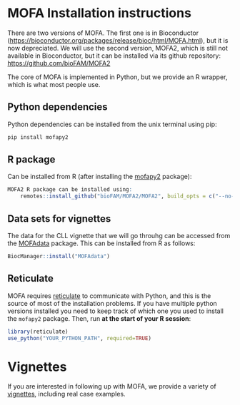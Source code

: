 
# MOFA Installation instructions

There are two versions of MOFA. The first one is in Bioconductor (https://bioconductor.org/packages/release/bioc/html/MOFA.html), but it is now depreciated.
We will use the second version, MOFA2, which is still not available in Bioconductor, but it can be installed via its github repository: https://github.com/bioFAM/MOFA2  

The core of MOFA is implemented in Python, but we provide an R wrapper, which is what most people use.

## Python dependencies

Python dependencies can be installed from the unix terminal using pip:
```r
pip install mofapy2
```


## R package
Can be installed from R (after installing the [mofapy2](https://pypi.org/project/mofapy2/) package):

```r
MOFA2 R package can be installed using:
	remotes::install_github("bioFAM/MOFA2/MOFA2", build_opts = c("--no-resave-data --no-build-vignettes"))
```


## Data sets for vignettes
The data for the CLL vignette that we will go throuhg can be accessed from the [MOFAdata](https://www.bioconductor.org/packages/release/data/experiment/html/MOFAdata.html) package. This can be installed from R as follows:

```r
BiocManager::install("MOFAdata")
```


## Reticulate
MOFA requires [reticulate](https://rstudio.github.io/reticulate/) to communicate with Python, and this is the source of most of the installation problems.
If you have multiple python versions installed you need to keep track of which one you used to install the `mofapy2` package. Then, run **at the start of your R session**:

```r
library(reticulate)
use_python("YOUR_PYTHON_PATH", required=TRUE)
```

# Vignettes

If you are interested in following up with MOFA, we provide a variety of [vignettes](https://github.com/bioFAM/MOFA2#tutorialsvignettes), including real case examples.

